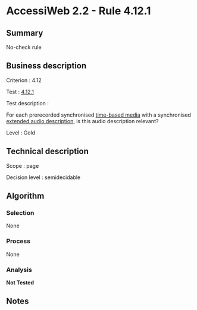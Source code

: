 # AccessiWeb 2.2 - Rule 4.12.1

## Summary

No-check rule

## Business description

Criterion : 4.12

Test : [4.12.1](http://www.accessiweb.org/index.php/accessiweb-22-english-version.html#test-4-12-1)

Test description :

For each prerecorded synchronised [time-based media](http://www.accessiweb.org/index.php/glossary-76.html#mMediaTemp) with a synchronised [extended audio description](http://www.accessiweb.org/index.php/glossary-76.html#mAudioDescE), is this audio description relevant?

Level : Gold

## Technical description

Scope : page

Decision level :
semidecidable

## Algorithm

### Selection

None

### Process

None

### Analysis

**Not Tested**

## Notes


